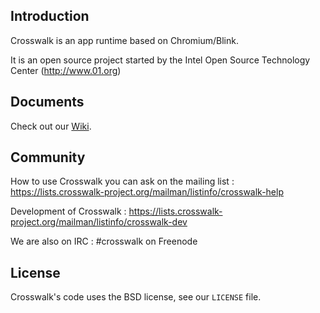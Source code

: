 ## Introduction
Crosswalk is an app runtime based on Chromium/Blink.

It is an open source project started by the Intel Open Source Technology Center
(http://www.01.org)

## Documents

Check out our [Wiki](http://crosswalk-project.org/#wiki).


## Community

How to use Crosswalk you can ask on the mailing list : https://lists.crosswalk-project.org/mailman/listinfo/crosswalk-help

Development of Crosswalk : https://lists.crosswalk-project.org/mailman/listinfo/crosswalk-dev

We are also on IRC : #crosswalk on Freenode

## License

Crosswalk's code uses the BSD license, see our `LICENSE` file.

